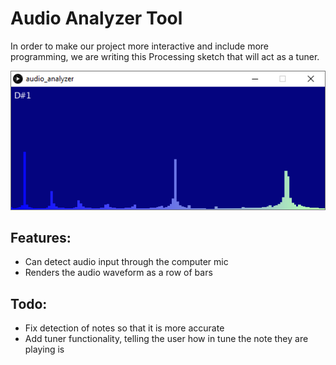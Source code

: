 # Audio Analyzer Tool
In order to make our project more interactive and include more programming, we are writing this Processing sketch that will act as a tuner.

![Thumb](../images/audio_analyzer_chord.png)

## Features:
* Can detect audio input through the computer mic
* Renders the audio waveform as a row of bars

## Todo:
* Fix detection of notes so that it is more accurate
* Add tuner functionality, telling the user how in tune the note they are playing is
